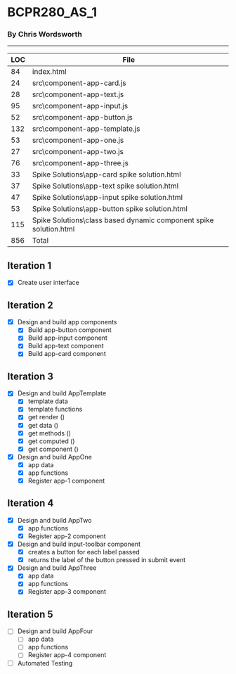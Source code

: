 # BCPR280_AS_1
### By Chris Wordsworth

---

LOC | File
----|------
84  | index.html
24  | src\component-app-card.js
28  | src\component-app-text.js
95  | src\component-app-input.js
52  | src\component-app-button.js
132 | src\component-app-template.js
53  | src\component-app-one.js
27  | src\component-app-two.js
76  | src\component-app-three.js
33  | Spike Solutions\app-card spike solution.html
37  | Spike Solutions\app-text spike solution.html
47  | Spike Solutions\app-input spike solution.html
53  | Spike Solutions\app-button spike solution.html
115 | Spike Solutions\class based dynamic component spike solution.html
856 | Total

## Iteration 1
  - [x] Create user interface

## Iteration 2
  - [x] Design and build app components
    - [x] Build app-button component
    - [x] Build app-input component
    - [x] Build app-text component
    - [x] Build app-card component

## Iteration 3
  - [x] Design and build AppTemplate
    - [x] template data
    - [x] template functions
    - [x] get render ()
    - [x] get data ()
    - [x] get methods ()
    - [x] get computed ()
    - [x] get component ()
  - [x] Design and build AppOne
    - [x] app data
    - [x] app functions
    - [x] Register app-1 component

## Iteration 4
  - [x] Design and build AppTwo
    - [x] app functions
    - [x] Register app-2 component
  - [x] Design and build input-toolbar component
    - [x] creates a button for each label passed
    - [x] returns the label of the button pressed in submit event
  - [x] Design and build AppThree
    - [x] app data
    - [x] app functions
    - [x] Register app-3 component

## Iteration 5
  - [ ] Design and build AppFour
    - [ ] app data
    - [ ] app functions
    - [ ] Register app-4 component
  - [ ] Automated Testing
